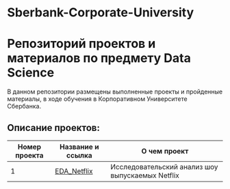 # Sberbank-Corporate-University

# Репозиторий проектов и материалов по предмету Data Science



В данном репозитории размещены выполненные проекты и пройденные материалы, в ходе обучения в Корпоративном Университете Сбербанка.

## Описание проектов:
| Номер проекта | Название и ссылка | О чем проект                                                     |
|---------------|-------------------|------------------------------------------------------------------|
|1              |[EDA_Netflix](https://github.com/AlexeyK12/Data_scientist-Sberuniversity/blob/main/1_Проект_EDA_Netflix/1_EDA_Netflix.ipynb)|Исследовательский анализ шоу выпускаемых Netflix|
